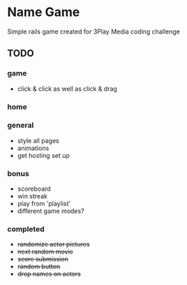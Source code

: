 # Name Game

Simple rails game created for 3Play Media coding challenge

## TODO
### game
- click & click as well as click & drag

### home

### general
- style all pages
- animations
- get hosting set up

### bonus
- scoreboard
- win streak
- play from 'playlist'
- different game modes?

### completed
- ~~randomize actor pictures~~
- ~~next random movie~~
- ~~score submission~~
- ~~random button~~
- ~~drop names on actors~~
